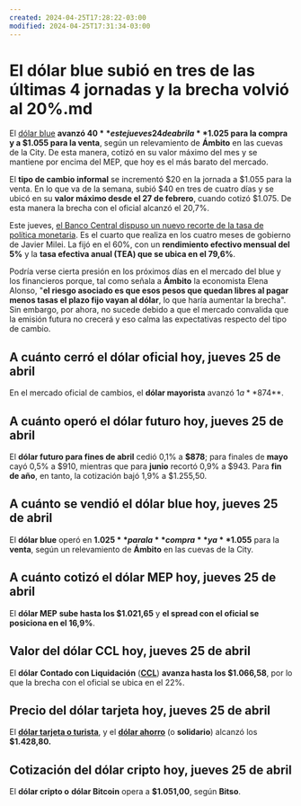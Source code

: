 ```yaml
---
created: 2024-04-25T17:28:22-03:00
modified: 2024-04-25T17:31:34-03:00
---
```


# El dólar blue subió en tres de las últimas 4 jornadas y la brecha volvió al 20%.md

El [dólar blue](https://www.ambito.com/contenidos/dolar-informal.html) **avanzó $40** este jueves 24 de abril a **$1.025 para la compra y a $1.055 para la venta**, según un relevamiento de **Ámbito** en las cuevas de la City. De esta manera, cotizó en su valor máximo del mes y se mantiene por encima del MEP, que hoy es el más barato del mercado.

El **tipo de cambio informal** se incrementó $20 en la jornada a $1.055 para la venta. En lo que va de la semana, subió $40 en tres de cuatro días y se ubicó en su **valor máximo desde el 27 de febrero**, cuando cotizó $1.075. De esta manera la brecha con el oficial alcanzó el 20,7%.

Este jueves, [el Banco Central dispuso un nuevo recorte de la tasa de política monetaria](https://www.ambito.com/finanzas/sigue-la-licuadora-bcra-volvio-bajar-la-tasa-10-puntos-y-la-llevo-al-60-n5987992). Es el cuarto que realiza en los cuatro meses de gobierno de Javier Milei. La fijó en el 60%, con un **rendimiento efectivo mensual del 5%** y la **tasa efectiva anual (TEA) que se ubica en el 79,6%**.

Podría verse cierta presión en los próximos días en el mercado del blue y los financieros porque, tal como señala a **Ámbito** la economista Elena Alonso, "**el riesgo asociado es que esos pesos que quedan libres al pagar menos tasas el plazo fijo vayan al dólar**, lo que haría aumentar la brecha". Sin embargo, por ahora, no sucede debido a que el mercado convalida que la emisión futura no crecerá y eso calma las expectativas respecto del tipo de cambio.

## **A cuánto cerró el dólar oficial hoy, jueves 25 de abril**

En el mercado oficial de cambios, el **dólar mayorista** avanzó $1 a **$874**.

## A cuánto operó el dólar futuro hoy, jueves 25 de abril

El **dólar futuro para fines de abril** cedió 0,1% a **$878**; para finales de **mayo** cayó 0,5% a $910, mientras que para **junio** recortó 0,9% a $943. Para **fin de año**, en tanto, la cotización bajó 1,9% a $1.255,50.

## **A cuánto se vendió el dólar blue hoy, jueves 25 de abril**

El **dólar blue** operó en **$1.025** para la **compra** y a **$1.055** para la **venta**, según un relevamiento de **Ámbito** en las cuevas de la City.

## **A cuánto cotizó el dólar MEP hoy, jueves 25 de abril**

El **dólar MEP** **sube hasta los $1.021,65** y **el spread con el oficial se posiciona en el 16,9%**.

## **Valor del dólar CCL hoy, jueves 25 de abril**

El **dólar** **Contado con Liquidación** (**[CCL](https://www.ambito.com/contenidos/dolar-cl.html)**) **avanza hasta los $1.066,58**, por lo que la brecha con el oficial se ubica en el 22%.

## **Precio del dólar tarjeta hoy, jueves 25 de abril**

El **[dólar tarjeta o turista](https://www.ambito.com/contenidos/dolar-turista.html)**, y el **[dólar ahorro](https://www.ambito.com/contenidos/dolar-solidario.html)** (o **solidario**) alcanzó los **$1.428,80.**

## Cotización del dólar cripto hoy, jueves 25 de abril

El **dólar cripto o** **dólar Bitcoin** opera a **$1.051,00**, según **Bitso**.
